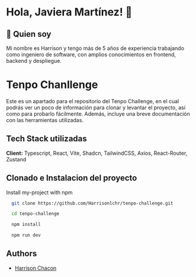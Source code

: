 
# Hola, Javiera Martínez! 👋


## 🚀 Quien soy
Mi nombre es Harrison y tengo más de 5 años de experiencia trabajando como ingeniero de software, con amplios conocimientos en frontend, backend y despliegue.


# Tenpo Chanllenge

Este es un apartado para el repositorio del Tenpo Challenge, en el cual podrás ver un poco de información para clonar y levantar el proyecto, así como para probarlo fácilmente. Además, incluye una breve documentación con las herramientas utilizadas.


## Tech Stack utilizadas

**Client:** Typescript, React, Vite, Shadcn, TailwindCSS, Axios, React-Router, Zustand

## Clonado e Instalacion del proyecto

Install my-project with npm

```bash
  git clone https://github.com/Harrisonlchr/tenpo-challenge.git

  cd tenpo-challenge

  npm install

  npm run dev
```
    
## Authors

- [Harrison Chacon](https://www.linkedin.com/in/harrison92/)

